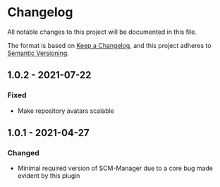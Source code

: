 # Changelog
All notable changes to this project will be documented in this file.

The format is based on [Keep a Changelog](https://keepachangelog.com/en/1.0.0/),
and this project adheres to [Semantic Versioning](https://semver.org/spec/v2.0.0.html).

## 1.0.2 - 2021-07-22
### Fixed
- Make repository avatars scalable

## 1.0.1 - 2021-04-27
### Changed
- Minimal required version of SCM-Manager due to a core bug made evident by this plugin

